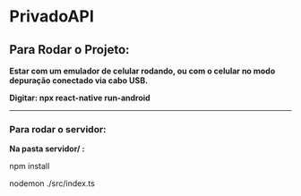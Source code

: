 # PrivadoAPI

<h2> Para Rodar o Projeto: </h2>

<p><b> Estar com um emulador de celular rodando, ou com o celular no modo depuração conectado via cabo USB. </p></b>
<p><b> Digitar: npx react-native run-android </p></b>

<hr>
<h3> Para rodar o servidor: </h3>

<p><b> Na pasta servidor/ : </b></p>
<p> npm install </p>
<p> nodemon ./src/index.ts </p>
